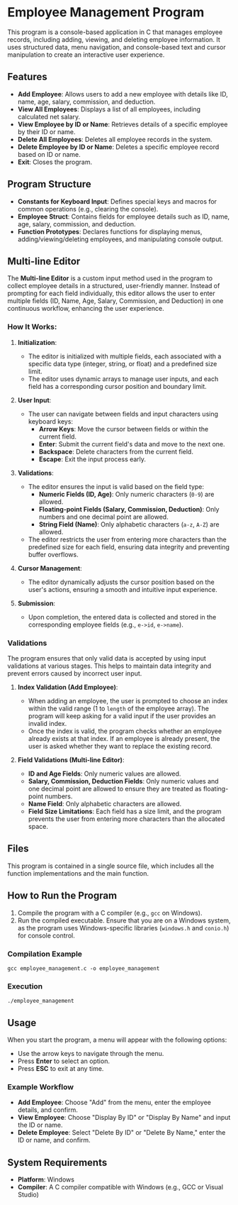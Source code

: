 # Employee Management Program

This program is a console-based application in C that manages employee records, including adding, viewing, and deleting employee information. It uses structured data, menu navigation, and console-based text and cursor manipulation to create an interactive user experience.

## Features

- **Add Employee**: Allows users to add a new employee with details like ID, name, age, salary, commission, and deduction.
- **View All Employees**: Displays a list of all employees, including calculated net salary.
- **View Employee by ID or Name**: Retrieves details of a specific employee by their ID or name.
- **Delete All Employees**: Deletes all employee records in the system.
- **Delete Employee by ID or Name**: Deletes a specific employee record based on ID or name.
- **Exit**: Closes the program.

## Program Structure

- **Constants for Keyboard Input**: Defines special keys and macros for common operations (e.g., clearing the console).
- **Employee Struct**: Contains fields for employee details such as ID, name, age, salary, commission, and deduction.
- **Function Prototypes**: Declares functions for displaying menus, adding/viewing/deleting employees, and manipulating console output.

## Multi-line Editor

The **Multi-line Editor** is a custom input method used in the program to collect employee details in a structured, user-friendly manner. Instead of prompting for each field individually, this editor allows the user to enter multiple fields (ID, Name, Age, Salary, Commission, and Deduction) in one continuous workflow, enhancing the user experience.

### How It Works:

1. **Initialization**: 
   - The editor is initialized with multiple fields, each associated with a specific data type (integer, string, or float) and a predefined size limit.
   - The editor uses dynamic arrays to manage user inputs, and each field has a corresponding cursor position and boundary limit.

2. **User Input**:
   - The user can navigate between fields and input characters using keyboard keys:
     - **Arrow Keys**: Move the cursor between fields or within the current field.
     - **Enter**: Submit the current field's data and move to the next one.
     - **Backspace**: Delete characters from the current field.
     - **Escape**: Exit the input process early.

3. **Validations**:
   - The editor ensures the input is valid based on the field type:
     - **Numeric Fields (ID, Age)**: Only numeric characters (`0-9`) are allowed.
     - **Floating-point Fields (Salary, Commission, Deduction)**: Only numbers and one decimal point are allowed.
     - **String Field (Name)**: Only alphabetic characters (`a-z`, `A-Z`) are allowed.
   - The editor restricts the user from entering more characters than the predefined size for each field, ensuring data integrity and preventing buffer overflows.

4. **Cursor Management**:
   - The editor dynamically adjusts the cursor position based on the user's actions, ensuring a smooth and intuitive input experience.

5. **Submission**:
   - Upon completion, the entered data is collected and stored in the corresponding employee fields (e.g., `e->id`, `e->name`).

### Validations

The program ensures that only valid data is accepted by using input validations at various stages. This helps to maintain data integrity and prevent errors caused by incorrect user input.

1. **Index Validation (Add Employee)**:
   - When adding an employee, the user is prompted to choose an index within the valid range (1 to `length` of the employee array). The program will keep asking for a valid input if the user provides an invalid index.
   - Once the index is valid, the program checks whether an employee already exists at that index. If an employee is already present, the user is asked whether they want to replace the existing record.

2. **Field Validations (Multi-line Editor)**:
   - **ID and Age Fields**: Only numeric values are allowed.
   - **Salary, Commission, Deduction Fields**: Only numeric values and one decimal point are allowed to ensure they are treated as floating-point numbers.
   - **Name Field**: Only alphabetic characters are allowed.
   - **Field Size Limitations**: Each field has a size limit, and the program prevents the user from entering more characters than the allocated space.

## Files

This program is contained in a single source file, which includes all the function implementations and the main function.

## How to Run the Program

1. Compile the program with a C compiler (e.g., `gcc` on Windows).
2. Run the compiled executable. Ensure that you are on a Windows system, as the program uses Windows-specific libraries (`windows.h` and `conio.h`) for console control.

### Compilation Example

``` # bash
gcc employee_management.c -o employee_management
```

### Execution

``` # bash
./employee_management
```

## Usage

When you start the program, a menu will appear with the following options:

- Use the arrow keys to navigate through the menu.
- Press **Enter** to select an option.
- Press **ESC** to exit at any time.

### Example Workflow

- **Add Employee**: Choose "Add" from the menu, enter the employee details, and confirm.
- **View Employee**: Choose "Display By ID" or "Display By Name" and input the ID or name.
- **Delete Employee**: Select "Delete By ID" or "Delete By Name," enter the ID or name, and confirm.

## System Requirements

- **Platform**: Windows
- **Compiler**: A C compiler compatible with Windows (e.g., GCC or Visual Studio)

